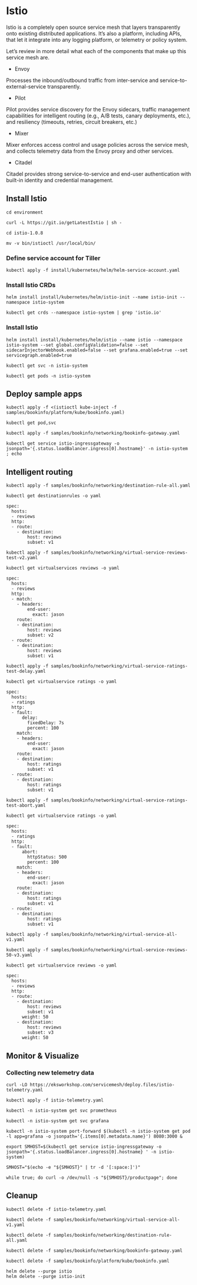 # Istio

Istio is a completely open source service mesh that layers transparently onto existing distributed applications. It’s also a platform, including APIs, that let it integrate into any logging platform, or telemetry or policy system.

Let’s review in more detail what each of the components that make up this service mesh are.

- Envoy

Processes the inbound/outbound traffic from inter-service and service-to-external-service transparently.

- Pilot

Pilot provides service discovery for the Envoy sidecars, traffic management capabilities for intelligent routing (e.g., A/B tests, canary deployments, etc.), and resiliency (timeouts, retries, circuit breakers, etc.)

- Mixer

Mixer enforces access control and usage policies across the service mesh, and collects telemetry data from the Envoy proxy and other services.

- Citadel

Citadel provides strong service-to-service and end-user authentication with built-in identity and credential management.


## Install Istio

```
cd environment

curl -L https://git.io/getLatestIstio | sh -

cd istio-1.0.8

mv -v bin/istioctl /usr/local/bin/
```

### Define service account for Tiller

```
kubectl apply -f install/kubernetes/helm/helm-service-account.yaml
```

### Install Istio CRDs

```
helm install install/kubernetes/helm/istio-init --name istio-init --namespace istio-system
```
```
kubectl get crds --namespace istio-system | grep 'istio.io'
```

### Install Istio

```
helm install install/kubernetes/helm/istio --name istio --namespace istio-system --set global.configValidation=false --set sidecarInjectorWebhook.enabled=false --set grafana.enabled=true --set servicegraph.enabled=true
```
```
kubectl get svc -n istio-system
```
```
kubectl get pods -n istio-system
```

## Deploy sample apps

```
kubectl apply -f <(istioctl kube-inject -f samples/bookinfo/platform/kube/bookinfo.yaml)
```
```
kubectl get pod,svc
```
```
kubectl apply -f samples/bookinfo/networking/bookinfo-gateway.yaml
```
```
kubectl get service istio-ingressgateway -o jsonpath='{.status.loadBalancer.ingress[0].hostname}' -n istio-system ; echo
```

## Intelligent routing

```
kubectl apply -f samples/bookinfo/networking/destination-rule-all.yaml

kubectl get destinationrules -o yaml
```

```
spec:
  hosts:
  - reviews
  http:
  - route:
    - destination:
        host: reviews
        subset: v1
```

```
kubectl apply -f samples/bookinfo/networking/virtual-service-reviews-test-v2.yaml

kubectl get virtualservices reviews -o yaml
```

```
spec:
  hosts:
  - reviews
  http:
  - match:
    - headers:
        end-user:
          exact: jason
    route:
    - destination:
        host: reviews
        subset: v2
  - route:
    - destination:
        host: reviews
        subset: v1
```

```
kubectl apply -f samples/bookinfo/networking/virtual-service-ratings-test-delay.yaml

kubectl get virtualservice ratings -o yaml
```

```
spec:
  hosts:
  - ratings
  http:
  - fault:
      delay:
        fixedDelay: 7s
        percent: 100
    match:
    - headers:
        end-user:
          exact: jason
    route:
    - destination:
        host: ratings
        subset: v1
  - route:
    - destination:
        host: ratings
        subset: v1
```

```
kubectl apply -f samples/bookinfo/networking/virtual-service-ratings-test-abort.yaml

kubectl get virtualservice ratings -o yaml
```

```
spec:
  hosts:
  - ratings
  http:
  - fault:
      abort:
        httpStatus: 500
        percent: 100
    match:
    - headers:
        end-user:
          exact: jason
    route:
    - destination:
        host: ratings
        subset: v1
  - route:
    - destination:
        host: ratings
        subset: v1
```

```
kubectl apply -f samples/bookinfo/networking/virtual-service-all-v1.yaml

kubectl apply -f samples/bookinfo/networking/virtual-service-reviews-50-v3.yaml

kubectl get virtualservice reviews -o yaml
```

```
spec:
  hosts:
  - reviews
  http:
  - route:
    - destination:
        host: reviews
        subset: v1
      weight: 50
    - destination:
        host: reviews
        subset: v3
      weight: 50
```

## Monitor & Visualize

### Collecting new telemetry data

```
curl -LO https://eksworkshop.com/servicemesh/deploy.files/istio-telemetry.yaml

kubectl apply -f istio-telemetry.yaml
```

```
kubectl -n istio-system get svc prometheus

kubectl -n istio-system get svc grafana
```

```
kubectl -n istio-system port-forward $(kubectl -n istio-system get pod -l app=grafana -o jsonpath='{.items[0].metadata.name}') 8080:3000 &
```

```
export SMHOST=$(kubectl get service istio-ingressgateway -o jsonpath='{.status.loadBalancer.ingress[0].hostname} ' -n istio-system)

SMHOST="$(echo -e "${SMHOST}" | tr -d '[:space:]')"

while true; do curl -o /dev/null -s "${SMHOST}/productpage"; done
```

## Cleanup

```
kubectl delete -f istio-telemetry.yaml
```

```
kubectl delete -f samples/bookinfo/networking/virtual-service-all-v1.yaml

kubectl delete -f samples/bookinfo/networking/destination-rule-all.yaml
```

```
kubectl delete -f samples/bookinfo/networking/bookinfo-gateway.yaml

kubectl delete -f samples/bookinfo/platform/kube/bookinfo.yaml
```

```
helm delete --purge istio
helm delete --purge istio-init
```
